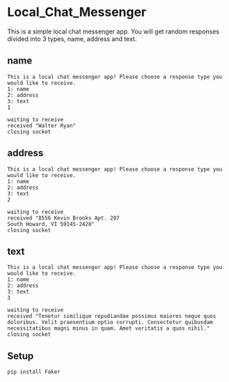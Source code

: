 # Local_Chat_Messenger

This is a simple local chat messenger app. You will get random responses divided into 3 types, name, address and text.

## name

```
This is a local chat messenger app! Please choose a response type you would like to receive.
1: name
2: address
3: text
1

waiting to receive
received "Walter Ryan"
closing socket
```

## address

```
This is a local chat messenger app! Please choose a response type you would like to receive.
1: name
2: address
3: text
2

waiting to receive
received "8556 Kevin Brooks Apt. 297
South Howard, VI 59145-2428"
closing socket
```

## text

```
This is a local chat messenger app! Please choose a response type you would like to receive.
1: name
2: address
3: text
3

waiting to receive
received "Tenetur similique repudiandae possimus maiores neque quos doloribus. Velit praesentium optio corrupti. Consectetur quibusdam necessitatibus magni minus in quam. Amet veritatis a quos nihil."
closing socket
```

## Setup

```
pip install Faker
```
